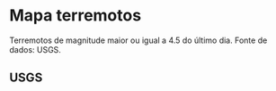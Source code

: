 # Mapa terremotos
Terremotos de magnitude maior ou igual a 4.5 do último dia. Fonte de dados: USGS. 

## **USGS**


